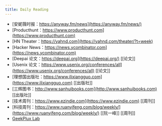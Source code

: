 ```yaml
---
title: Daily Reading
---
```


- [安妮薇时报：https://anyway.fm/news](https://anyway.fm/news/)
- [Producthunt：https://www.producthunt.com](https://www.producthunt.com)
- [HN Theater：https://yahnd.com](https://yahnd.com/theater/?t=week)
- [Hacker News：https://news.ycombinator.com](https://news.ycombinator.com)
- [Deepai 论文：https://deepai.org](https://deepai.org/) [[论文]]
- [Usenix 论文：https://www.usenix.org/conferences/all](https://www.usenix.org/conferences/all) [[论文]]
- [理想国出版社：https://www.ilixiangguo.com](https://www.ilixiangguo.com) [[出版社]]
- [三辉图书：http://www.sanhuibooks.com](http://www.sanhuibooks.com)  [[出版社]]
- [技术周刊：https://www.ezindie.com](https://www.ezindie.com) [[周刊]]
- [科技周刊：https://www.ruanyifeng.com/blog/weekly/](https://www.ruanyifeng.com/blog/weekly/) [[阮一峰]] [[周刊]]
- [GeekPlux Lab](https://geekplux.zhubai.love/)